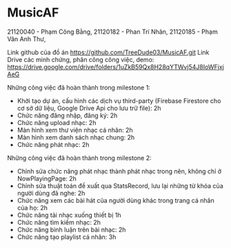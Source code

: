 # MusicAF
21120040 - Phạm Công Bằng, 
21120182 - Phan Trí Nhân, 
21120185 - Phạm Vân Anh Thư, 

Link github của đồ án https://github.com/TreeDude03/MusicAF.git
Link Drive các minh chứng, phân công công việc, demo: https://drive.google.com/drive/folders/1uZkB59Qx8H28qYTWvj54J8IoWFjxjAeG 

Những công việc đã hoàn thành trong milestone 1:
- Khởi tạo dự án, cấu hình các dịch vụ third-party (Firebase Firestore cho cơ sở dữ liệu, Google Drive Api cho lưu trữ file): 2h
- Chức năng đăng nhập, đăng ký: 2h
- Chức năng upload nhạc: 2h
- Màn hình xem thư viện nhạc cá nhân: 2h
- Màn hình xem danh sách nhạc chung: 2h
- Chức năng phát nhạc: 2h

Những công việc đã hoàn thành trong milestone 2:
- Chỉnh sửa chức năng phát nhạc thành phát nhạc trong nên, không chỉ ở NowPlayingPage: 2h
- Chỉnh sửa thuật toán đề xuất qua StatsRecord, lưu lại những từ khóa của người dùng đã nghe: 2h
- Chức năng xem các bài hát của người dùng khác trong trang cá nhân của họ: 2h
- Chức năng tải nhạc xuống thiết bị 1h
- Chức năng tìm kiếm nhạc: 2h
- Chức năng bình luận trên bài nhạc: 2h
- Chức năng tạo playlist cá nhân: 3h
